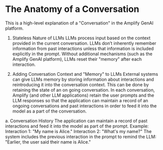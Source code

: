 # The Anatomy of a Conversation

This is a high-level explanation of a "Conversation" in the Amplify GenAI platform.

1. Stateless Nature of LLMs
LLMs process input based on the context provided in the current conversation. LLMs don’t inherently remember information from past interactions unless that information is included explicitly in the prompt. Without additional mechanisms (such as the Amplify GenAI platform), LLMs reset their "memory" after each interaction.

2. Adding Conversation Context and "Memory" to LLMs
External systems can give LLMs memory by storing information about interactions and reintroducing it into the conversation context. This can be done by retaining the state of an on going conversation. In each conversation, Amplify (and other LLM applications) retain the user prompts and the LLM responses so that the application can maintain a record of an ongoing conversations and past interactions in order to feed it into the model as a part of the conversation.

a. Conversation History
The application can maintain a record of past interactions and feed it into the model as part of the prompt.
Example:
Interaction 1: "My name is Alice."
Interaction 2: "What's my name?"
The system includes the previous interaction in the prompt to remind the LLM: "Earlier, the user said their name is Alice."